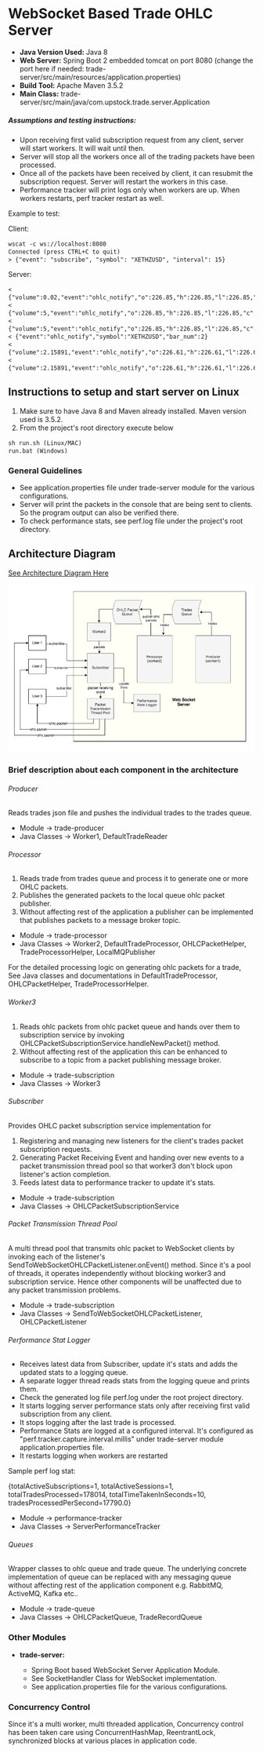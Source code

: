 # WebSocket Based Trade OHLC Server

* <B>Java Version Used:</B> Java 8
* <B>Web Server:</B> Spring Boot 2 embedded tomcat on port 8080 (change the port here if needed: trade-server/src/main/resources/application.properties)
* <B>Build Tool:</B> Apache Maven 3.5.2
* <B>Main Class:</B> trade-server/src/main/java/com.upstock.trade.server.Application

##### Assumptions and testing instructions:
* Upon receiving first valid subscription request from any client, server will start workers. It will wait until then.
* Server will stop all the workers once all of the trading packets have been processed.
* Once all of the packets have been received by client, it can resubmit the subscription request. Server will restart the workers in this case.
* Performance tracker will print logs only when workers are up. When workers restarts, perf tracker restart as well.

Example to test:

Client:
```
wscat -c ws://localhost:8080
Connected (press CTRL+C to quit)
> {"event": "subscribe", "symbol": "XETHZUSD", "interval": 15}
```

Server:
```
< {"volume":0.02,"event":"ohlc_notify","o":226.85,"h":226.85,"l":226.85,"c":0,"symbol":"XETHZUSD","bar_num":1}
< {"volume":5,"event":"ohlc_notify","o":226.85,"h":226.85,"l":226.85,"c":0,"symbol":"XETHZUSD","bar_num":1}
< {"volume":5,"event":"ohlc_notify","o":226.85,"h":226.85,"l":226.85,"c":226.85,"symbol":"XETHZUSD","bar_num":1}
< {"event":"ohlc_notify","symbol":"XETHZUSD","bar_num":2}
< {"volume":2.15891,"event":"ohlc_notify","o":226.61,"h":226.61,"l":226.61,"c":0,"symbol":"XETHZUSD","bar_num":2}
< {"volume":2.15891,"event":"ohlc_notify","o":226.61,"h":226.61,"l":226.61,"c":226.61,"symbol":"XETHZUSD","bar_num":2}
```

## Instructions to setup and start server on Linux
1. Make sure to have Java 8 and Maven already installed. Maven version used is 3.5.2.
2. From the project's root directory execute below
```
sh run.sh (Linux/MAC) 
run.bat (Windows)
```

### General Guidelines

* See application.properties file under trade-server module for the various configurations.
* Server will print the packets in the console that are being sent to clients. So the program output can also be verified there.
* To check performance stats, see perf.log file under the project's root directory.

## Architecture Diagram

[See Architecture Diagram Here](https://viewer.diagrams.net/?highlight=0000ff&edit=_blank&layers=1&nav=1#R5Vxbc6M2FP41nmkfkgEEGB6TbPbSSdN0nZ1s%2B4aNYtPFyBWyE%2B%2BvrzASF0kYbAMmqfdhkTgIdC7fuUjKCNwsXz9hb7X4HfkwHBma%2FzoCH0aGoeuOTf9LerZpj%2B2YacccBz4jyjsmwU%2FIOjXWuw58GJcICUIhCVblzhmKIjgjpT4PY%2FRSJntGYfmtK28OpY7JzAvl3qfAJ4u017G0vP8zDOYL%2FmZdY3eWHidmHfHC89FLoQvcjsANRoikV8vXGxgmzON8SZ%2F7WHE3%2BzAMI9LkgU%2B%2FeWhx%2FzSZeF8IJtHf8f3m8cJ002E2XrhmM2ZfS7acBRitIx8mo2gjcP2yCAicrLxZcveFCp32LcgypC2dXmazTBrPQRjeoBBh2o5QBJP7BKMfUOiUp8Jmt4GYwNdCF5vaJ4iWkOAtJWF6ZTG1eikIyWScXxQEZI1Zp8cUY54NlfOOXjD2HcBKvS9OjgzwMflZJ3KO3TX4hzJOOprESctxFZzUu%2BIkqOck9KmVsibCZIHmKPLC27z3uszrnOYOoRVj6j%2BQkC2DHG9NUJn%2FlKN4%2Bz15%2FtI1ePuvXRuMLd7x4ZW9IW1ti60HiAPKEYhZZ6WwiIfnkOzhiJPSJbPeK1IMQ48EmzJ2qeTDHn1AAf2UTBVMZ1xSBQMIIo7RGs8ge6qINeJAplkaSDeFgdIZSwNdYextC2SrhCBu%2FsH8Pbn2pSPmupgx63j1NMcK%2FbRDKr9rP9jQy3lyuVpPwyBeUDq0CGecgL6wQKN6zJv9gMmU0ztTLNKKIygM486bUi9cUmYvDOYRvZ5R1Uv08TrBh4C6uSt2Yxn4fmo3MA5%2BetPdeInSMhHQwa3rkfVBqcZ7rVgEosxXs5eU3KEKoC60S80xGNOP1XBOgp6fY0hGIkS1oRaSVjxgNINxjLAszV9eEP4BsfHraT5CcAvPVvJP8rL0jr37JU%2BgiBT60187jsTkRi6iR8GT6IbCJ%2Bt2V57EGpYnyRqpG6lzIpUy6doP2K6pluShfsC2BD9gdeMHxA%2Fm7%2BnWD9iSdhHsJdnKcEGZG0QboAxKLOd4P1yAlsVFAdpfz2A1PuvvCZ%2Ft4eGzKpLqH58reVsblxtuP4AM3LLopHi6KSAD3SnrQMPAvC0bdCSB%2F%2FH5jg6lPeziXtkQ%2F1xDSikqBc2NV8ml7xFvQhDeFXHelDECS8hcdIUxagpjdLqyxQaVoHPaYtcmZtmCiVnOcSZmAQFmDWGglmIe8T38gw%2F9rm5jJDkCH3yMxA3h5BiJhkiaq5eYPvggicNQQWCPTGD%2FF2iWkODs0KyfJ219Dcj3wnWatBoWa%2BZJa9IoFT6%2FFxvFx45JdmuDMGD24yF0Hu1xAD3WQxhmzUAdB2G6XGCP19N4hoOpbM%2FUaEhZL%2BqBtjlohwniX9PYb75T1yIG7H7NUZvbSDv1Rt0WKuGn4TYfGZRHveBVzR5wXS5PfouTzFfTJZEflOK2ALi2YA6KvNRWwK1YS2oPbuW0lPFKxuEz8woofFO%2FvHKG45qO80y1a3mVUkvxfg9zeDFlMC5M9DwmsC9dW8t%2FZr%2BOSM4534Ej4jWOVhyRVTb3dtzQWDVo9z7IkHMLhqtgaLhq8nDiXLiazSDnVbqOrK1Ypex8qMsxkwGvfhTsdoi6VkPU1Zuibm6POhibx9jgocUdAMp1WpPpZ2VdVyjuHErPt0VVpiwnkRuWJRhEodTUZ3WDx%2FHDtKrTjarLWKaxVY07iWUOtiC97DpN19hvEbp%2BEr1l7TcJYfHtQHJg9lCsNWQ33Kv%2BG8cYQO5IsqfOq%2F8c%2B86s%2F4ZbXp%2Bv02fDPUz%2FRXq%2BvFBF77r7yDtSaLnosR%2Fu30qOYbS2uY6mGJoQa%2FCdzKdmGdzZ9uDW5VUmvp6sPWIvipdBHAcoktcwHhcYej4le0AolNTh7e71MMZCPMgX4gr5jKvIZ3ga1H4%2BI%2B%2B%2ByaQhbnFN%2BFIShP3vGvEbF%2FHOkVxRAt1cveY3%2BShPkA6oTRCT%2FwTiTb7Dh357Orq0qXZauaVWBgXlIQbFYYfm0KDSrbL2ZccB9rqxA1a5LFFD5BMUylUucTm7PRWRy64PED8jvPQiyhcqSuIlHk%2B7Q%2FN5ItJ3Y62mIZbl5Kqu0lo7O4FhnyUSzIM62x6XMxvNrInsDjtxUR%2Fu9bWzS0gjDFMYovnOLv1SK4d8WYjWUzkXyAacHWdQaNMwdntwVW%2FpnMJpoVMPoZJccn%2FabXU9sQQ7KDwVo5%2FsFGrxdKAKT41qSZ2Gp2ddJTuuslROrLUa%2BD0eafnaV31ibbUNySfJ1FQdU5TOcx0a07qqkPbgwNhQjcJzXsqfGQw2QTSvj4oruvefYRvQnOEGRqRmPsozdk0mPlyf1uYSpKE5wkmPE%2BsDHS47Xt0GUTS9B5Ovprv6ApZb%2F8u98mC2pLPfVr5HYGMV56nIAarxhrZENFtFEHC4a%2FQfnxPsgVxJnPCdCu8pExUjpyztrMlEs0pB%2B25W3p821L2vlfzve2cqAM6lVR6k8d5UQQEAECqCLZ1ekBa4wP4F6xr6jk4vGJLVV%2B9PGo77N6vM%2Fij3756a1G6VDxzj72kz%2F3s5KXn%2BV4fA7X8%3D)

![Alt text](Architecture_Diagram.png?raw=true)

### Brief description about each component in the architecture

###### Producer
Reads trades json file and pushes the individual trades to the trades queue.
* Module -> trade-producer
* Java Classes -> Worker1, DefaultTradeReader

###### Processor

1. Reads trade from trades queue and process it to generate one or more OHLC packets. 
2. Publishes the generated packets to the local queue ohlc packet publisher.
3. Without affecting rest of the application a publisher can be implemented that publishes packets to a message broker topic.

* Module -> trade-processor
* Java Classes -> Worker2, DefaultTradeProcessor, OHLCPacketHelper, TradeProcessorHelper, LocalMQPublisher

For the detailed processing logic on generating ohlc packets for a trade, See Java classes and documentations in DefaultTradeProcessor, OHLCPacketHelper, TradeProcessorHelper.

###### Worker3

1. Reads ohlc packets from ohlc packet queue and hands over them to subscription service by invoking OHLCPacketSubscriptionService.handleNewPacket() method.
2. Without affecting rest of the application this can be enhanced to subscribe to a topic from a packet publishing message broker.

* Module -> trade-subscription
* Java Classes -> Worker3

###### Subscriber
Provides OHLC packet subscription service implementation for
 1. Registering and managing new listeners for the client's trades packet subscription requests.
 2. Generating Packet Receiving Event and handing over new events to a packet transmission thread pool so that worker3 don't block upon listener's action completion.
 3. Feeds latest data to performance tracker to update it's stats.
 
 * Module -> trade-subscription
 * Java Classes -> OHLCPacketSubscriptionService

###### Packet Transmission Thread Pool
A multi thread pool that transmits ohlc packet to WebSocket clients by invoking each of the listener's SendToWebSocketOHLCPacketListener.onEvent() method.
Since it's a pool of threads, it operates independently without blocking worker3 and subscription service.
Hence other components will be unaffected due to any packet transmission problems.

 * Module -> trade-subscription
 * Java Classes -> SendToWebSocketOHLCPacketListener, OHLCPacketListener

###### Performance Stat Logger
* Receives latest data from Subscriber, update it's stats and adds the updated stats to a logging queue.
* A separate logger thread reads stats from the logging queue and prints them.
* Check the generated log file perf.log under the root project directory.
* It starts logging server performance stats only after receiving first valid subscription from any client.
* It stops logging after the last trade is processed.
* Performance Stats are logged at a configured interval. It's configured as "perf.tracker.capture.interval.millis" under trade-server module application.properties file.
* It restarts logging when workers are restarted

Sample perf log stat:

{totalActiveSubscriptions=1, totalActiveSessions=1, totalTradesProcessed=178014, totalTimeTakenInSeconds=10, tradesProcessedPerSecond=17790.0}

* Module -> performance-tracker
* Java Classes -> ServerPerformanceTracker

###### Queues
Wrapper classes to ohlc queue and trade queue. The underlying concrete implementation of queue can be replaced with any messaging queue without affecting rest of the application component e.g. RabbitMQ, ActiveMQ, Kafka etc..
* Module -> trade-queue
* Java Classes -> OHLCPacketQueue, TradeRecordQueue

### Other Modules
* <B>trade-server:</B> 
   
   * Spring Boot based WebSocket Server Application Module.
   * See SocketHandler Class for WebSocket implementation.
   * See application.properties file for the various configurations.
   
### Concurrency Control
Since it's a multi worker, multi threaded application, Concurrency control has been taken care using ConcurrentHashMap, ReentrantLock, synchronized blocks at various places in application code.
